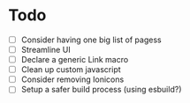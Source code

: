 # Todo
* [ ] Consider having one big list of pagess
* [ ] Streamline UI
* [ ] Declare a generic Link macro
* [ ] Clean up custom javascript
* [ ] Consider removing Ionicons
* [ ] Setup a safer build process (using esbuild?)